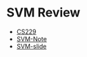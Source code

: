 # SVM Review

- [CS229](https://cs229.stanford.edu/syllabus-spring2021.html)
- [SVM-Note](./cs229-note3.pdf)
- [SVM-slide](./lecture14-SVMs.ppt)
